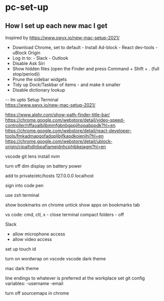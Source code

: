 # pc-set-up
## How I set up each new mac I get
Inspired by https://www.swyx.io/new-mac-setup-2021/ 

- Download Chrome, set to default
		- Install Ad-block
		- React dev-tools
		- uBlock Origin
- Log in to:
		- Slack
		- Outlook
- Disable Ask Siri
- Show hidden files (open the Finder and press Command + Shift + . (full stop/period))  
- Prune the sidebar widgets  
- Tidy up Dock/Taskbar of items - and make it smaller   
- Disable dictionary lookup  
    
-- Im upto Setup Terminal  
https://www.swyx.io/new-mac-setup-2021/  

https://www.alphr.com/show-path-finder-title-bar/
https://chrome.google.com/webstore/detail/video-speed-controller/nffaoalbilbmmfgbnbgppjihopabppdk?hl=en  
https://chrome.google.com/webstore/detail/react-developer-tools/fmkadmapgofadopljbjfkapdkoienihi?hl=en  
https://chrome.google.com/webstore/detail/ublock-origin/cjpalhdlnbpafiamejdnhcphjbkeiagm?hl=en  

vscode
git lens
install nvm

turn off dim display on battery power


add to private/etc/hosts
127.0.0.0 localhost

sign into code pen

use zsh terminal

show bookmarks on chrome
untick show apps on bookmarks tab

vs code:
cmd, ctl, x - close terminal
compact folders - off

Slack
- allow microphone access
- allow video access

set up touch id

turn on wordwrap on vscode
vscode dark theme

mac dark theme

line endings to whatever is preferred at the workplace
set git config variables:
-username
-email


turn off sourcemaps in chrome
